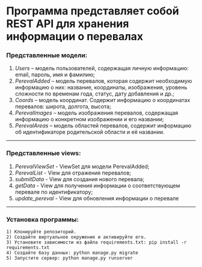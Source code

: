 # Программа представляет собой REST API для хранения информации о перевалах

### Представленные модели:
1) *Users* – модель пользователей, содержащая личную информацию: email, пароль, имя и фамилию;
2) *PerevalAdded* – модель перевалов, которая содержит необходимую информацию о них: название, координаты, изображения, уровень сложности по временам года, статус, дату добавления и др.;
3) *Coords* – модель координат. Содержит информацию о координатах перевалов: широта, долгота, высота;
4) *PerevalImages* – модель изображения перевалов, содержащая информацию о конкретном изображении и его названии;
5) *PerevalAreas* – модель областей перевалов, содержит информацию об идентификаторе родительской области и её названии.
____

### Представленные views:
1) *PerevalViewSet* - ViewSet для модели PerevalAdded;
2) *PerevalList* - View для отражения перевалов;
3) *submitData* - View для создания нового перевала;
4) *getData* - View для получения информации о соответствующем перевале по идентификатору;
5) *update_pereval* - View для обновления информации о перевале
____

### Установка программы:
```
1) Клонируйте репозиторий.
2) Создайте виртуальное окружение и активируйте его.
3) Установите зависимости из файла requirements.txt: pip install -r requirements.txt
4) Создайте базу данных: python manage.py migrate
5) Запустите сервер: python manage.py runserver
```
